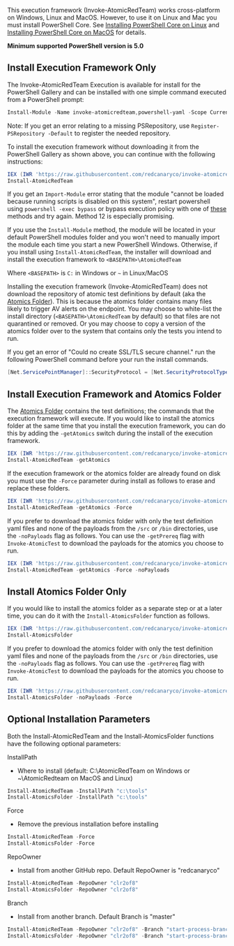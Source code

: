 This execution framework (Invoke-AtomicRedTeam) works cross-platform on Windows, Linux and MacOS. However, to use it on Linux and Mac you must install PowerShell Core. See [Installing PowerShell Core on Linux](https://docs.microsoft.com/en-us/powershell/scripting/install/installing-powershell-core-on-linux?view=powershell-6) and [Installing PowerShell Core on MacOS](https://docs.microsoft.com/en-us/powershell/scripting/install/installing-powershell-core-on-macos?view=powershell-6) for details.

**Minimum supported PowerShell version is 5.0**

## Install Execution Framework Only

The Invoke-AtomicRedTeam Execution is available for install for the PowerShell Gallery and can be installed with one simple command executed from a PowerShell prompt:

```powershell
Install-Module -Name invoke-atomicredteam,powershell-yaml -Scope CurrentUser
```

Note: If you get an error relating to a missing PSRepository, use `Register-PSRepository -Default` to register the needed repository.

To install the execution framework without downloading it from the PowerShell Gallery as shown above, you can continue with the following instructions:

```powershell
IEX (IWR 'https://raw.githubusercontent.com/redcanaryco/invoke-atomicredteam/master/install-atomicredteam.ps1' -UseBasicParsing);
Install-AtomicRedTeam
```

If you get an `Import-Module` error stating that the module "cannot be loaded because running scripts is disabled on this system", restart powershell using `powershell -exec bypass` or bypass execution policy with one of [these](https://blog.netspi.com/15-ways-to-bypass-the-powershell-execution-policy/) methods and try again. Method 12 is especially promising.

If you use the `Install-Module` method, the module will be located in your default PowerShell modules folder and you won't need to manually import the module each time you start a new PowerShell Windows. Otherwise, if you install using `Install-AtomicRedTeam`, the installer will download and install the execution framework to `<BASEPATH>\AtomicRedTeam`

Where `<BASEPATH>` is `C:` in Windows or `~` in Linux/MacOS

Installing the execution framework (Invoke-AtomicRedTeam) does not download the repository of atomic test definitions by default (aka the [Atomics Folder](https://github.com/redcanaryco/atomic-red-team/tree/master/atomics)). This is because the atomics folder contains many files likely to trigger AV alerts on the endpoint. You may choose to white-list the install directory (`<BASEPATH>\AtomicRedTeam` by default) so that files are not quarantined or removed. Or you may choose to copy a version of the atomics folder over to the system that contains only the tests you intend to run.

If you get an error of "Could no create SSL/TLS secure channel." run the following PowerShell command before your run the install commands.

```powershell
[Net.ServicePointManager]::SecurityProtocol = [Net.SecurityProtocolType]::Tls12
```
## Install Execution Framework and Atomics Folder

The [Atomics Folder](https://github.com/redcanaryco/atomic-red-team/tree/master/atomics) contains the test definitions; the commands that the execution framework will execute. If you would like to install the atomics folder at the same time that you install the execution framework, you can do this by adding the `-getAtomics` switch during the install of the execution framework.

```powershell
IEX (IWR 'https://raw.githubusercontent.com/redcanaryco/invoke-atomicredteam/master/install-atomicredteam.ps1' -UseBasicParsing);
Install-AtomicRedTeam -getAtomics
```

If the execution framework or the atomics folder are already found on disk you must use the `-Force` parameter during install as follows to erase and replace these folders.

```powershell
IEX (IWR 'https://raw.githubusercontent.com/redcanaryco/invoke-atomicredteam/master/install-atomicredteam.ps1' -UseBasicParsing);
Install-AtomicRedTeam -getAtomics -Force
```

If you prefer to download the atomics folder with only the test definition yaml files and none of the payloads from the `/src` or `/bin` directories, use the `-noPayloads` flag as follows. You can use the `-getPrereq` flag with `Invoke-AtomicTest` to download the payloads for the atomics you choose to run.

```powershell
IEX (IWR 'https://raw.githubusercontent.com/redcanaryco/invoke-atomicredteam/master/install-atomicredteam.ps1' -UseBasicParsing);
Install-AtomicRedTeam -getAtomics -Force -noPayloads
```

## Install Atomics Folder Only

If you would like to install the atomics folder as a separate step or at a later time, you can do it with the `Install-AtomicsFolder` function as follows.

```powershell
IEX (IWR 'https://raw.githubusercontent.com/redcanaryco/invoke-atomicredteam/master/install-atomicsfolder.ps1' -UseBasicParsing);
Install-AtomicsFolder
```


If you prefer to download the atomics folder with only the test definition yaml files and none of the payloads from the `/src` or `/bin` directories, use the `-noPayloads` flag as follows. You can use the `-getPrereq` flag with `Invoke-AtomicTest` to download the payloads for the atomics you choose to run.

```powershell
IEX (IWR 'https://raw.githubusercontent.com/redcanaryco/invoke-atomicredteam/master/install-atomicsfolder.ps1' -UseBasicParsing);
Install-AtomicsFolder -noPayloads -Force
```

## Optional Installation Parameters

Both the Install-AtomicRedTeam and the Install-AtomicsFolder functions have the following optional parameters:

InstallPath
- Where to install (default: C:\AtomicRedTeam on Windows or ~\AtomicRedteam on MacOS and Linux)

```powershell
Install-AtomicRedTeam -InstallPath "c:\tools"
Install-AtomicsFolder -InstallPath "c:\tools"
```

Force
- Remove the previous installation before installing

```powershell
Install-AtomicRedTeam -Force
Install-AtomicsFolder -Force
```

RepoOwner
- Install from another GitHub repo. Default RepoOwner is "redcanaryco"

```powershell
Install-AtomicRedTeam -RepoOwner "clr2of8"
Install-AtomicsFolder -RepoOwner "clr2of8"
```

Branch
- Install from another branch. Default Branch is "master"

```powershell
Install-AtomicRedTeam -RepoOwner "clr2of8" -Branch "start-process-branch"
Install-AtomicsFolder -RepoOwner "clr2of8" -Branch "start-process-branch"
```
